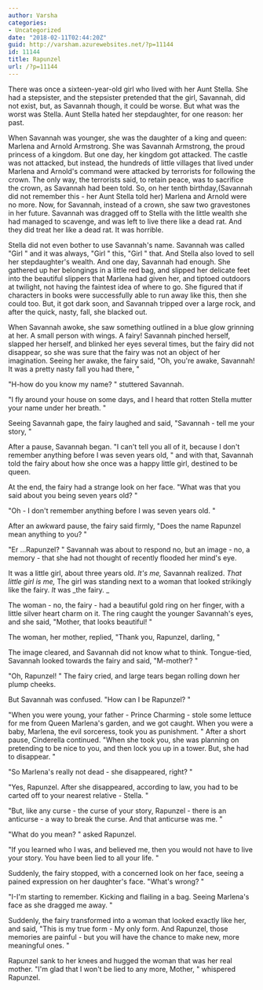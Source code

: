 ```yaml
---
author: Varsha
categories:
- Uncategorized
date: "2018-02-11T02:44:20Z"
guid: http://varsham.azurewebsites.net/?p=11144
id: 11144
title: Rapunzel
url: /?p=11144
---
```


There was once a sixteen-year-old girl who lived with her Aunt Stella. She had a stepsister, and the stepsister pretended that the girl, Savannah, did not exist, but, as Savannah though, it could be worse. But what was the worst was Stella. Aunt Stella hated her stepdaughter, for one reason: her past.

When Savannah was younger, she was the daughter of a king and queen: Marlena and Arnold Armstrong. She was Savannah Armstrong, the proud princess of a kingdom. But one day, her kingdom got attacked. The castle was not attacked, but instead, the hundreds of little villages that lived under Marlena and Arnold's command were attacked by terrorists for following the crown. The only way, the terrorists said, to retain peace, was to sacrifice the crown, as Savannah had been told. So, on her tenth birthday,(Savannah did not remember this - her Aunt Stella told her) Marlena and Arnold were no more. Now, for Savannah, instead of a crown, she saw two gravestones in her future. Savannah was dragged off to Stella with the little wealth she had managed to scavenge, and was left to live there like a dead rat. And they did treat her like a dead rat. It was horrible.

Stella did not even bother to use Savannah's name. Savannah was called  "Girl " and it was always,  "Girl " this,  "Girl " that. And Stella also loved to sell her stepdaughter's wealth. And one day, Savannah had enough. She gathered up her belongings in a little red bag, and slipped her delicate feet into the beautiful slippers that Marlena had given her, and tiptoed outdoors at twilight, not having the faintest idea of where to go. She figured that if characters in books were successfully able to run away like this, then she could too. But, it got dark soon, and Savannah tripped over a large rock, and after the quick, nasty, fall, she blacked out.

When Savannah awoke, she saw something outlined in a blue glow grinning at her. A small person with wings. A fairy! Savannah pinched herself, slapped her herself, and blinked her eyes several times, but the fairy did not disappear, so she was sure that the fairy was not an object of her imagination. Seeing her awake, the fairy said,  "Oh, you're awake, Savannah! It was a pretty nasty fall you had there, "

 "H-how do you know my name? " stuttered Savannah.

 "I fly around your house on some days, and I heard that rotten Stella mutter your name under her breath. "

Seeing Savannah gape, the fairy laughed and said,  "Savannah - tell me your story, "

After a pause, Savannah began.  "I can't tell you all of it, because I don't remember anything before I was seven years old, " and with that, Savannah told the fairy about how she once was a happy little girl, destined to be queen.

At the end, the fairy had a strange look on her face.  "What was that you said about you being seven years old? "

 "Oh - I don't remember anything before I was seven years old. "

After an awkward pause, the fairy said firmly,  "Does the name Rapunzel mean anything to you? "

 "Er ...Rapunzel? " Savannah was about to respond no, but an image - no, a memory - that she had not thought of recently flooded her mind's eye.

It was a little girl, about three years old.  _It's me,_ Savannah realized.  _That little girl is me,_ The girl was standing next to a woman that looked strikingly like the fairy.  _It_  was _the fairy. _ 

The woman - no, the fairy - had a beautiful gold ring on her finger, with a little silver heart charm on it. The ring caught the younger Savannah's eyes, and she said,  "Mother, that looks beautiful! "

The woman, her mother, replied,  "Thank you, Rapunzel, darling, "

The image cleared, and Savannah did not know what to think. Tongue-tied, Savannah looked towards the fairy and said,  "M-mother? "

 "Oh, Rapunzel! " The fairy cried, and large tears began rolling down her plump cheeks.

But Savannah was confused.  "How can I be Rapunzel? "

 "When you were young, your father - Prince Charming - stole some lettuce for me from Queen Marlena's garden, and we got caught. When you were a baby, Marlena, the evil sorceress, took you as punishment. " After a short pause, Cinderella continued.  "When she took you, she was planning on pretending to be nice to you, and then lock you up in a tower. But, she had to disappear. "

 "So Marlena's really not dead - she disappeared, right? "

 "Yes, Rapunzel. After she disappeared, according to law, you had to be carted off to your nearest relative - Stella. "

 "But, like any curse - the curse of your story, Rapunzel - there is an anticurse - a way to break the curse. And that anticurse was me. "

 "What do you mean? " asked Rapunzel.

 "If you learned who I was, and believed me, then you would not have to live your story. You have been lied to all your life. "

Suddenly, the fairy stopped, with a concerned look on her face, seeing a pained expression on her daughter's face.  "What's wrong? "

 "I-I'm starting to remember. Kicking and flailing in a bag. Seeing Marlena's face as she dragged me away. "

Suddenly, the fairy transformed into a woman that looked exactly like her, and said,  "This is my true form - My only form. And Rapunzel, those memories are painful - but you will have the chance to make new, more meaningful ones. "

Rapunzel sank to her knees and hugged the woman that was her real mother.  "I'm glad that I won't be lied to any more, Mother, " whispered Rapunzel.

 

 

 